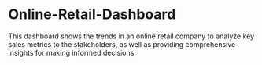 # Online-Retail-Dashboard
This dashboard shows the trends in an online retail company to analyze key sales metrics to the stakeholders, as well as providing comprehensive insights for making informed decisions.
